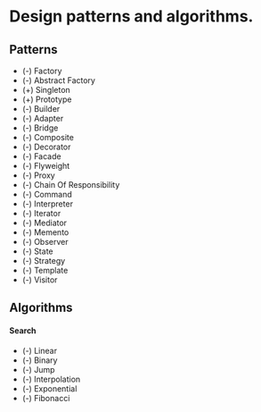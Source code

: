 # Design patterns and algorithms.
## Patterns
- (-) Factory 
- (-) Abstract Factory 
- (+) Singleton 
- (+) Prototype 
- (-) Builder 
- (-) Adapter 
- (-) Bridge 
- (-) Composite 
- (-) Decorator 
- (-) Facade 
- (-) Flyweight 
- (-) Proxy 
- (-) Chain Of Responsibility 
- (-) Command 
- (-) Interpreter 
- (-) Iterator 
- (-) Mediator 
- (-) Memento 
- (-) Observer 
- (-) State 
- (-) Strategy 
- (-) Template 
- (-) Visitor 
## Algorithms
#### Search
- (-) Linear
- (-) Binary
- (-) Jump
- (-) Interpolation
- (-) Exponential
- (-) Fibonacci
